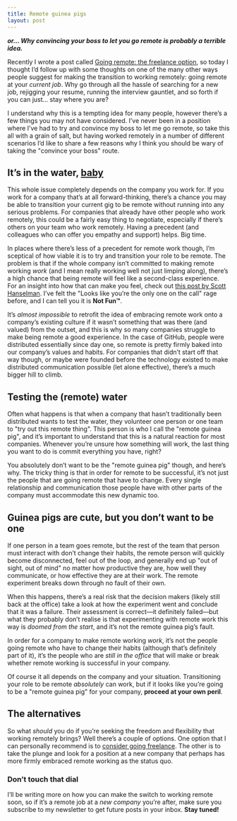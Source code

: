 ```yaml
---
title: Remote guinea pigs
layout: post
---
```


_**or… Why convincing your boss to let you go remote is probably a terrible idea.**_

Recently I wrote a post called [Going remote: the freelance option](http://cobyism.com/blog/go-remote-the-freelance-option/), so today I thought I’d follow up with some thoughts on one of the many other ways people suggest for making the transition to working remotely: going remote at your *current job*. Why go through all the hassle of searching for a new job, rejigging your resume, running the interview gauntlet, and so forth if you can just… stay where you are?

I understand why this is a tempting idea for many people, however there’s a few things you may not have considered. I’ve never been in a position where I’ve had to try and convince my boss to let me go remote, so take this all with a grain of salt, but having worked remotely in a number of different scenarios I’d like to share a few reasons why I think you should be wary of taking the "convince your boss" route.

## It’s in the water, [baby](https://youtu.be/6vlm4JsBsPE)

This whole issue completely depends on the company you work for. If you work for a company that’s at all forward-thinking, there’s a chance you may be able to transition your current gig to be remote without running into any serious problems. For companies that already have other people who work remotely, this could be a fairly easy thing to negotiate, especially if there’s others on your team who work remotely. Having a precedent (and colleagues who can offer you empathy and support) helps. Big time.

In places where there’s less of a precedent for remote work though, I’m sceptical of how viable it is to try and transition your role to be remote. The problem is that if the whole company isn’t committed to making remote working *work* (and I mean really working well not just limping along), there’s a high chance that being remote will feel like a second-class experience. For an insight into how that can make you feel, check out [this post by Scott Hanselman](http://www.hanselman.com/blog/TragediesOfTheRemoteWorkerLooksLikeYoureTheOnlyOneOnTheCall.aspx). I’ve felt the "Looks like you’re the only one on the call" rage before, and I can tell you it is **Not Fun™**.

It’s *almost impossible* to retrofit the idea of embracing remote work onto a company’s existing culture if it wasn’t something that was there (and valued) from the outset, and this is why so many companies struggle to make being remote a good experience. In the case of GitHub, people were distributed essentially since day one, so remote is pretty firmly baked into our company’s values and habits. For companies that didn’t start off that way though, or maybe were founded before the technology existed to make distributed communication possible (let alone effective), there’s a much bigger hill to climb.

## Testing the (remote) water

Often what happens is that when a company that hasn’t traditionally been distributed wants to test the water, they volunteer one person or one team to "try out this remote thing". This person is who I call the "remote guinea pig", and it’s important to understand that this is a natural reaction for most companies. Whenever you’re unsure how something will work, the last thing you want to do is commit everything you have, right?

You absolutely don’t want to be the "remote guinea pig" though, and here’s why. The tricky thing is that in order for remote to be successful, it’s not just the people that are going remote that have to change. Every single relationship and communication those people have with other parts of the company must accommodate this new dynamic too.

## Guinea pigs are cute, but you don’t want to be one

If one person in a team goes remote, but the rest of the team that person must interact with don’t change their habits, the remote person will quickly become disconnected, feel out of the loop, and generally end up "out of sight, out of mind" no matter how productive they are, how well they communicate, or how effective they are at their work. The remote experiment breaks down through no fault of their own.

When this happens, there’s a real risk that the decision makers (likely still back at the office) take a look at how the experiment went and conclude that it was a failure. Their assessment is correct—it definitely failed—but what they probably don’t realise is that experimenting with remote work this way is *doomed from the start*, and it’s not the remote guinea pig’s fault.

In order for a company to make remote working *work*, it’s not the people going remote who have to change their habits (although that’s definitely part of it), it’s the people who are *still in the office* that will make or break whether remote working is successful in your company.

Of course it all depends on the company and your situation. Transitioning your role to be remote *absolutely* can work, but if it looks like you’re going to be a "remote guinea pig" for your company, **proceed at your own peril**.

## The alternatives

So what *should* you do if you’re seeking the freedom and flexibility that working remotely brings? Well there’s a couple of options. One option that I can personally recommend is to [consider going freelance](http://cobyism.com/blog/being-proud-of-your-past-work/). The other is to take the plunge and look for a position at a new company that perhaps has more firmly embraced remote working as the status quo.

### Don’t touch that dial

 I’ll be writing more on how you can make the switch to working remote soon, so if it’s a remote job at a *new company* you’re after, make sure you subscribe to my newsletter to get future posts in your inbox. **Stay tuned!**
